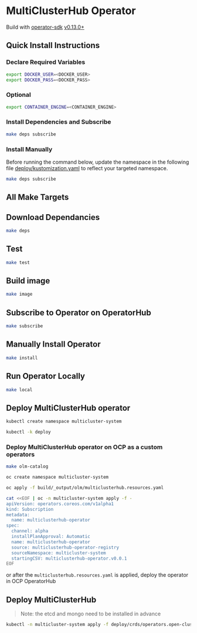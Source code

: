 # MultiClusterHub Operator

Build with [operator-sdk](https://github.com/operator-framework/operator-sdk) [v0.13.0+](https://github.com/operator-framework/operator-sdk/releases)

## Quick Install Instructions

### Declare Required Variables

```bash
export DOCKER_USER=<DOCKER_USER>
export DOCKER_PASS=<DOCKER_PASS>
```

### Optional

```bash
export CONTAINER_ENGINE=<CONTAINER_ENGINE>
```

### Install Dependencies and Subscribe

```bash
make deps subscribe
```

### Install Manually

Before running the command below, update the namespace in the following file [deploy/kustomization.yaml](deploy/kustomization.yaml) to reflect your targeted namespace.

```bash
make deps subscribe
```

## All Make Targets

## Download Dependancies

```bash
make deps
```

## Test

```bash
make test
```

## Build image

```bash
make image
```

## Subscribe to Operator on OperatorHub

```bash
make subscribe
```

## Manually Install Operator

```bash
make install
```

## Run Operator Locally

```bash
make local
```

## Deploy MultiClusterHub operator

```bash
kubectl create namespace multicluster-system

kubectl -k deploy
```

### Deploy MultiClusterHub operator on OCP as a custom operators

```bash
make olm-catalog

oc create namespace multicluster-system

oc apply -f build/_output/olm/multiclusterhub.resources.yaml

cat <<EOF | oc -n multicluster-system apply -f -
apiVersion: operators.coreos.com/v1alpha1
kind: Subscription
metadata:
  name: multiclusterhub-operator
spec:
  channel: alpha
  installPlanApproval: Automatic
  name: multiclusterhub-operator
  source: multiclusterhub-operator-registry
  sourceNamespace: multicluster-system
  startingCSV: multiclusterhub-operator.v0.0.1
EOF
```

or after the `multiclusterhub.resources.yaml` is applied, deploy the operator in OCP OperatorHub

## Deploy MultiClusterHub

> Note: the etcd and mongo need to be installed in advance

```bash
kubectl -n multicluster-system apply -f deploy/crds/operators.open-cluster-management.io_v1alpha1_multiclusterhub_cr.yaml
```
